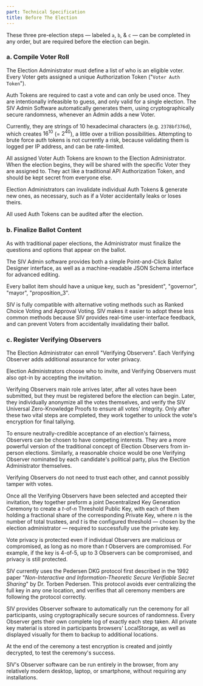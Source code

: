```yaml
---
part: Technical Specification
title: Before The Election
---
```


These three pre-election steps — labeled `a`, `b`, & `c` — can be completed in any order, but are required before the election can begin.

### a. Compile Voter Roll

The Election Administrator must define a list of who is an eligible voter. Every Voter gets assigned a unique Authorization Token ("`Voter Auth Token`").

Auth Tokens are required to cast a vote and can only be used once. They are intentionally infeasible to guess, and only valid for a single election. The SIV Admin Software automatically generates them, using cryptographically secure randomness, whenever an Admin adds a new Voter.

Currently, they are strings of 10 hexadecimal characters (e.g. `2378bf376d`), which creates $16^{10}$ (= $2^{40}$), a little over a trillion possibilities. Attempting to brute force auth tokens is not currently a risk, because validating them is logged per IP address, and can be rate-limited.

All assigned Voter Auth Tokens are known to the Election Administrator. When the election begins, they will be shared with the specific Voter they are assigned to. They act like a traditional API Authorization Token, and should be kept secret from everyone else.

Election Administrators can invalidate individual Auth Tokens & generate new ones, as necessary, such as if a Voter accidentally leaks or loses theirs.

All used Auth Tokens can be audited after the election.

### b. Finalize Ballot Content

As with traditional paper elections, the Administrator must finalize the questions and options that appear on the ballot.

The SIV Admin software provides both a simple Point-and-Click Ballot Designer interface, as well as a machine-readable JSON Schema interface for advanced editing.

Every ballot item should have a unique key, such as "president", "governor", "mayor", "proposition_3".

SIV is fully compatible with alternative voting methods such as Ranked Choice Voting and Approval Voting. SIV makes it easier to adopt these less common methods because SIV provides real-time user-interface feedback, and can prevent Voters from accidentally invalidating their ballot.

### c. Register Verifying Observers

The Election Administrator can enroll "Verifying Observers". Each Verifying Observer adds additional assurance for voter privacy.

Election Administrators choose who to invite, and Verifying Observers must also opt-in by accepting the invitation.

Verifying Observers main role arrives later, after all votes have been submitted, but they must be registered before the election can begin. Later, they individually anonymize all the votes themselves, and verify the SIV Universal Zero-Knowledge Proofs to ensure all votes' integrity. Only after these two vital steps are completed, they work together to unlock the vote's encryption for final tallying.

To ensure neutrally-credible acceptance of an election's fairness, Observers can be chosen to have competing interests. They are a more powerful version of the traditional concept of Election Observers from in-person elections. Similarly, a reasonable choice would be one Verifying Observer nominated by each candidate's political party, plus the Election Administrator themselves.

Verifying Observers do not need to trust each other, and cannot possibly tamper with votes.

Once all the Verifying Observers have been selected and accepted their invitation, they together preform a joint Decentralized Key Generation Ceremony to create a $t$-of-$n$ Threshold Public Key, with each of them holding a fractional share of the corresponding Private Key, where $n$ is the number of total trustees, and $t$ is the configured threshold — chosen by the election administrator — required to successfully use the private key.

Vote privacy is protected even if individual Observers are malicious or compromised, as long as no more than $t$ Observers are compromised. For example, if the key is 4-of-5, up to 3 Observers can be compromised, and privacy is still protected.

SIV currently uses the Pedersen DKG protocol first described in the 1992 paper "_Non-Interactive and Information-Theoretic Secure Verifiable Secret Sharing_" by Dr. Torben Pedersen. This protocol avoids ever centralizing the full key in any one location, and verifies that all ceremony members are following the protocol correctly.

SIV provides Observer software to automatically run the ceremony for all participants, using cryptographically secure sources of randomness. Every Observer gets their own complete log of exactly each step taken. All private key material is stored in participants browsers' LocalStorage, as well as displayed visually for them to backup to additional locations.

At the end of the ceremony a test encryption is created and jointly decrypted, to test the ceremony's success.

SIV's Observer software can be run entirely in the browser, from any relatively modern desktop, laptop, or smartphone, without requiring any installations.
